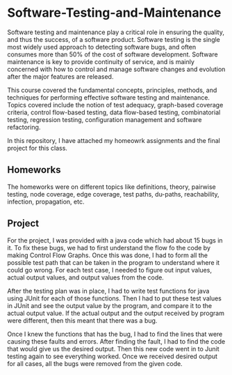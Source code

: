 # Software-Testing-and-Maintenance
Software testing and maintenance play a critical role in ensuring the quality, and thus the success, of a software product. Software testing is the single most widely used approach to detecting software bugs, and often consumes more than 50% of the cost of software development. Software maintenance is key to provide continuity of service, and is mainly concerned with how to control and manage software changes and evolution after the major features are released.

This course covered the fundamental concepts, principles, methods, and techniques for performing effective software testing and maintenance. Topics covered include the notion of test adequacy, graph-based coverage criteria, control flow-based testing, data flow-based testing, combinatorial testing, regression testing, configuration management and software refactoring.

In this repository, I have attached my homeowrk assignments and the final project for this class. 

## Homeworks
The homeworks were on different topics like definitions, theory, pairwise testing, node coverage, edge coverage, test paths, du-paths, reachability, infection, propagation, etc.

## Project
For the project, I was provided with a java code which had about 15 bugs in it. To fix these bugs, we had to first understand the flow fo the code by making Control Flow Graphs. Once this was done, I had to form all the possible test path that can be taken in the program to understand where it could go wrong. For each test case, I needed to figure out input values, actual output values, and output values from the code.

After the testing plan was in place, I had to write test functions for java using JUnit for each of those functions. Then I had to put these test values in JUnit and see the output value by the program, and compare it to the actual output value. If the actual output and the output received by program were different, then this meant that there was a bug.

Once I knew the functions that has the bug, I had to find the lines that were causing these faults and errors. After finding the fault, I had to find the code that would give us the desired output. Then this new code went in to Junit testing again to see everything worked. Once we received desired output for all cases, all the bugs were removed from the given code. 
